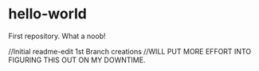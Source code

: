# hello-world
First repository. What a noob!

//Initial readme-edit 1st Branch creations
//WILL PUT MORE EFFORT INTO FIGURING THIS OUT ON MY DOWNTIME.
